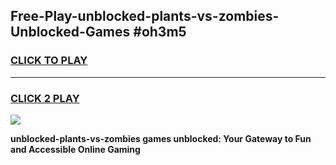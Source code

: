 
## Free-Play-unblocked-plants-vs-zombies-Unblocked-Games #oh3m5
<h3>
<a href="https://news.freeplayer.one?title=unblocked-plants-vs-zombies&ref=8M">CLICK TO PLAY</a></h3>
<hr>

<h3>
<a href="https://news.freeplayer.one?title=unblocked-plants-vs-zombies&ref=8M">CLICK 2 PLAY</a>
  
</h3>

<a href="https://news.freeplayer.one?title=unblocked-plants-vs-zombies&ref=8M"><img src="https://clearcache.store/games.png"></a>


**unblocked-plants-vs-zombies games unblocked: Your Gateway to Fun and Accessible Online Gaming**

